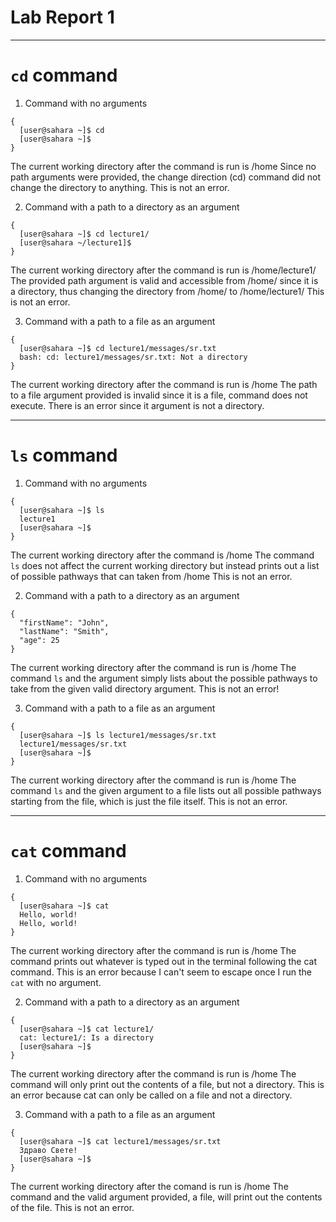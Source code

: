 # __Lab Report 1__

***

# `cd` command

1. Command with no arguments
```
{
  [user@sahara ~]$ cd
  [user@sahara ~]$ 
}
```
The current working directory after the command is run is /home
Since no path arguments were provided, the change direction (cd) command did not change the directory to anything.
This is not an error.

2. Command with a path to a directory as an argument
```
{
  [user@sahara ~]$ cd lecture1/
  [user@sahara ~/lecture1]$ 
}
```
The current working directory after the command is run is /home/lecture1/
The provided path argument is valid and accessible from /home/ since it is a directory, thus changing the directory from /home/ to /home/lecture1/
This is not an error.

3. Command with a path to a file as an argument
```
{
  [user@sahara ~]$ cd lecture1/messages/sr.txt 
  bash: cd: lecture1/messages/sr.txt: Not a directory
}
```
The current working directory after the command is run is /home
The path to a file argument provided is invalid since it is a file, command does not execute.
There is an error since it argument is not a directory.

***

# `ls` command

1. Command with no arguments
```
{
  [user@sahara ~]$ ls
  lecture1
  [user@sahara ~]$ 
}
```
The current working directory after the command is /home
The command `ls` does not affect the current working directory but instead prints out a list of possible pathways that can taken from /home
This is not an error.

2. Command with a path to a directory as an argument
```
{
  "firstName": "John",
  "lastName": "Smith",
  "age": 25
}
```
The current working directory after the command is run is /home
The command `ls` and the argument simply lists about the possible pathways to take from the given valid directory argument.
This is not an error!

3. Command with a path to a file as an argument
```
{
  [user@sahara ~]$ ls lecture1/messages/sr.txt 
  lecture1/messages/sr.txt
  [user@sahara ~]$ 
}
```
The current working directory after the command is run is /home
The command `ls` and the given argument to a file lists out all possible pathways starting from the file, which is just the file itself.
This is not an error.

***

# `cat` command

1. Command with no arguments
```
{
  [user@sahara ~]$ cat
  Hello, world!
  Hello, world!
}
```
The current working directory after the command is run is /home
The command prints out whatever is typed out in the terminal following the cat command.
This is an error because I can't seem to escape once I run the `cat` with no argument.

2. Command with a path to a directory as an argument
```
{
  [user@sahara ~]$ cat lecture1/
  cat: lecture1/: Is a directory
  [user@sahara ~]$ 
}
```
The current working directory after the command is run is /home
The command will only print out the contents of a file, but not a directory.
This is an error because cat can only be called on a file and not a directory.

3. Command with a path to a file as an argument
```
{
  [user@sahara ~]$ cat lecture1/messages/sr.txt 
  Здраво Свете!
  [user@sahara ~]$
}
```
The current working directory after the comand is run is /home
The command and the valid argument provided, a file, will print out the contents of the file.
This is not an error.
